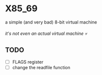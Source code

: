 # X85_69
a simple (and very bad) 8-bit virtual machine
###### it's not even an actual virtual machine 💀
## TODO
- [ ] FLAGS register
- [ ] change the readfile function
